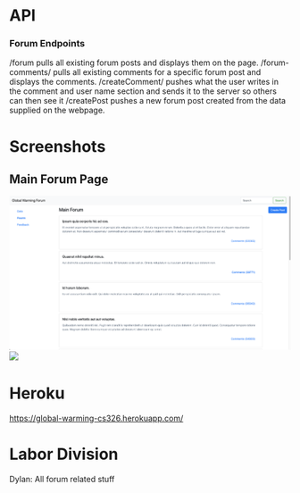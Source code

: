 # API 
### Forum Endpoints
/forum pulls all existing forum posts and displays them on the page.
/forum-comments/<forumIDNum> pulls all existing comments for a specific forum post and displays the comments.
/createComment/<fourmIDNum> pushes what the user writes in the comment and user name section and sends it to the server so others can then see it
/createPost pushes a new forum post created from the data supplied on the webpage.



# Screenshots
## Main Forum Page
![](MainForum2.png)
![](Comments.png)

# Heroku
https://global-warming-cs326.herokuapp.com/

# Labor Division
Dylan: All forum related stuff
